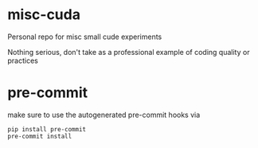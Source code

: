 # misc-cuda

Personal repo for misc small cude experiments

Nothing serious, don't take as a professional example of coding quality or practices

# pre-commit

make sure to use the autogenerated pre-commit hooks via

```
pip install pre-commit
pre-commit install
```
